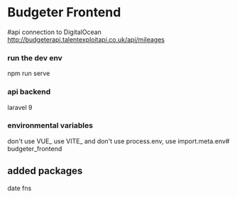 # Budgeter Frontend

#api connection to DigitalOcean
http://budgeterapi.talentexploitapi.co.uk/api/mileages

### run the dev env
npm run serve

### api backend
laravel 9

### environmental variables
don't use VUE_ use VITE_ and don't use process.env, use import.meta.env# budgeter_frontend

## added packages
date fns

